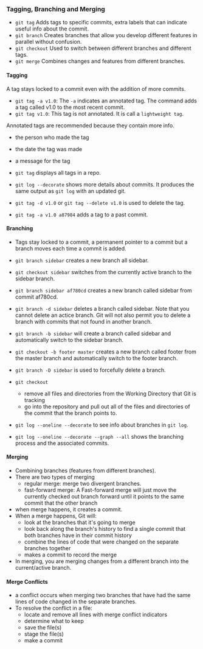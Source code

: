 ### Tagging, Branching and Merging
- `git tag` Adds tags to specific commits, extra labels that can indicate useful info about the commit.
- `git branch` Creates branches that allow you develop different features in parallel without confusion.
- `git checkout` Used to switch between different branches and different tags.
- `git merge` Combines changes and features from different branches.

#### Tagging
A tag stays locked to a commit even with the addition of more commits.
- `git tag -a v1.0`: The `-a` indicates an annotated tag. The command adds a tag called v1.0 to the most recent commit.
- `git tag v1.0`: This tag is not annotated. It is call a `lightweight tag`.

Annotated tags are recommended because they contain more info.
- the person who made the tag
- the date the tag was made
- a message for the tag

- `git tag` displays all tags in a repo.
- `git log --decorate` shows more details about commits. It produces the same output as `git log`  with an updated git.
- `git tag -d v1.0` or `git tag --delete v1.0` is used to delete the tag.
- `git tag -a v1.0 a87984` adds a tag to a past commit.

#### Branching
- Tags stay locked to a commit, a permanent pointer to a commit but a branch moves each time a commit is added.
- `git branch sidebar` creates a new branch all sidebar.
- `git checkout sidebar` switches from the currently active branch to the sidebar branch.
- `git branch sidebar af780cd` creates a new branch called sidebar from commit af780cd.
- `git branch -d sidebar` deletes a branch called sidebar. Note that you cannot delete an actice branch. Git will not also permit you to delete a branch with commits that not found in another branch.
- `git branch -b sidebar` will create a branch called sidebar and automatically switch to the sidebar branch.
- `git checkout -b footer master` creates a new branch called footer from the master branch and automatically switch to the footer branch.
- `git branch -D sidebar` is used to forcefully delete a branch.

-  `git checkout`
    - remove all files and directories from the Working Directory that Git is tracking
    - go into the repository and pull out all of the files and directories of the commit that the branch points to.
- `git log --oneline --decorate` to see info about branches in `git log`.
- `git log --oneline --decorate --graph --all` shows the branching process and the associated commits.

#### Merging
- Combining branches (features from different branches).
- There are two types of merging
    - regular merge: merge two divergent branches.
    - fast-forward merge: A Fast-forward merge will just move the currently checked out branch forward until it points to the same commit that the other branch
- when merge happens, it creates a commit.
- When a merge happens, Git will:
    - look at the branches that it's going to merge
    - look back along the branch's history to find a single commit that both branches have in their commit history
    - combine the lines of code that were changed on the separate branches together
    - makes a commit to record the merge
- In merging, you are merging changes from a different branch into the current/active branch.


#### Merge Conflicts
- a conflict occurs when merging two branches that have had the same lines of code changed in the separate branches.
- To resolve the conflict in a file:
    - locate and remove all lines with merge conflict indicators
    - determine what to keep
    - save the file(s)
    - stage the file(s)
    - make a commit